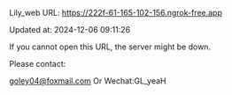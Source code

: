 Lily_web URL: https://222f-61-165-102-156.ngrok-free.app

Updated at: 2024-12-06 09:11:26

If you cannot open this URL, the server might be down.

Please contact: 

goley04@foxmail.com Or Wechat:GL_yeaH